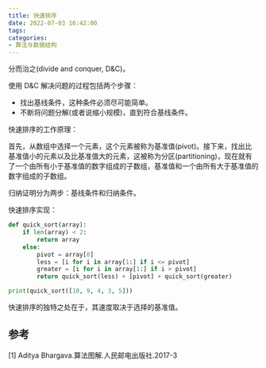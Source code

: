 ```yaml
---
title: 快速排序
date: 2022-07-03 16:42:00
tags:
categories:
- 算法与数据结构
---
```


分而治之(divide and conquer, D&C)。

使用 D&C 解决问题的过程包括两个步骤：
- 找出基线条件，这种条件必须尽可能简单。
- 不断将问题分解(或者说缩小规模)，直到符合基线条件。

快速排序的工作原理：

首先，从数组中选择一个元素，这个元素被称为基准值(pivot)。接下来，找出比基准值小的元素以及比基准值大的元素，这被称为分区(partitioning)，现在就有了一个由所有小于基准值的数字组成的子数组，基准值和一个由所有大于基准值的数字组成的子数组。


归纳证明分为两步：基线条件和归纳条件。

快速排序实现：
```python
def quick_sort(array):
    if len(array) < 2:
        return array
    else:
        pivot = array[0]
        less = [i for i in array[1:] if i <= pivot]
        greater = [i for i in array[1:] if i > pivot]
        return quick_sort(less) + [pivot] + quick_sort(greater)

print(quick_sort([10, 9, 4, 3, 5]))
```

快速排序的独特之处在于，其速度取决于选择的基准值。

## 参考
[1] Aditya Bhargava.算法图解.人民邮电出版社.2017-3
